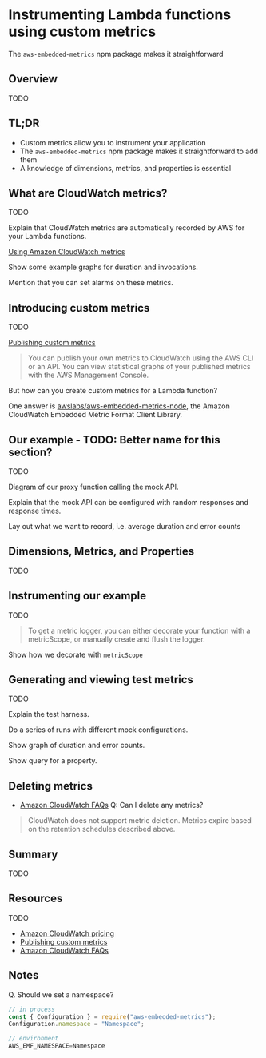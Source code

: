 # Instrumenting Lambda functions using custom metrics
The `aws-embedded-metrics` npm package makes it straightforward

## Overview

TODO

## TL;DR

* Custom metrics allow you to instrument your application
* The `aws-embedded-metrics` npm package makes it straightforward to add them
* A knowledge of dimensions, metrics, and properties is essential

## What are CloudWatch metrics?

TODO

Explain that CloudWatch metrics are automatically recorded by AWS for your Lambda functions.

[Using Amazon CloudWatch metrics](https://docs.aws.amazon.com/AmazonCloudWatch/latest/monitoring/working_with_metrics.html)

Show some example graphs for duration and invocations.

Mention that you can set alarms on these metrics.

## Introducing custom metrics

TODO

[Publishing custom metrics](https://docs.aws.amazon.com/AmazonCloudWatch/latest/monitoring/publishingMetrics.html)

> You can publish your own metrics to CloudWatch using the AWS CLI or an API. You can view statistical graphs of your published metrics with the AWS Management Console.

But how can you create custom metrics for a Lambda function?

One answer is [awslabs/aws-embedded-metrics-node](https://github.com/awslabs/aws-embedded-metrics-node), the Amazon CloudWatch Embedded Metric Format Client Library.

## Our example - TODO: Better name for this section?

TODO

Diagram of our proxy function calling the mock API.

Explain that the mock API can be configured with random responses and response times.

Lay out what we want to record, i.e. average duration and error counts

## Dimensions, Metrics, and Properties

TODO

## Instrumenting our example

TODO

> To get a metric logger, you can either decorate your function with a metricScope, or manually create and flush the logger.

Show how we decorate with `metricScope`

## Generating and viewing test metrics

TODO

Explain the test harness.

Do a series of runs with different mock configurations.

Show graph of duration and error counts.

Show query for a property.

## Deleting metrics

* [Amazon CloudWatch FAQs](https://aws.amazon.com/cloudwatch/faqs/) Q: Can I delete any metrics?
> CloudWatch does not support metric deletion. Metrics expire based on the retention schedules described above.

## Summary

TODO

## Resources

TODO
* [Amazon CloudWatch pricing](https://aws.amazon.com/cloudwatch/pricing/)
* [Publishing custom metrics](https://docs.aws.amazon.com/AmazonCloudWatch/latest/monitoring/publishingMetrics.html)
* [Amazon CloudWatch FAQs](https://aws.amazon.com/cloudwatch/faqs/)

## Notes

Q. Should we set a namespace?

```TypeScript
// in process
const { Configuration } = require("aws-embedded-metrics");
Configuration.namespace = "Namespace";

// environment
AWS_EMF_NAMESPACE=Namespace
```

